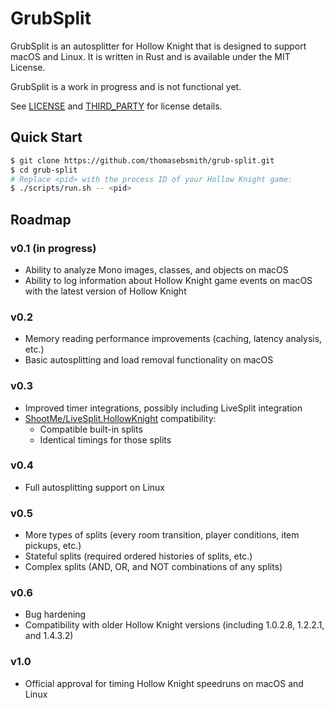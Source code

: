 # GrubSplit
GrubSplit is an autosplitter for Hollow Knight that is designed to support macOS
and Linux. It is written in Rust and is available under the MIT License.

GrubSplit is a work in progress and is not functional yet.

See [LICENSE](./LICENSE) and [THIRD\_PARTY](./THIRD_PARTY) for license details.

## Quick Start
```sh
$ git clone https://github.com/thomasebsmith/grub-split.git
$ cd grub-split
# Replace <pid> with the process ID of your Hollow Knight game:
$ ./scripts/run.sh -- <pid>
```

## Roadmap
### v0.1 (in progress)
- Ability to analyze Mono images, classes, and objects on macOS
- Ability to log information about Hollow Knight game events on macOS with the
  latest version of Hollow Knight

### v0.2
- Memory reading performance improvements (caching, latency analysis, etc.)
- Basic autosplitting and load removal functionality on macOS

### v0.3
- Improved timer integrations, possibly including LiveSplit integration
- [ShootMe/LiveSplit.HollowKnight](https://github.com/ShootMe/LiveSplit.HollowKnight/)
  compatibility:
  - Compatible built-in splits
  - Identical timings for those splits

### v0.4
- Full autosplitting support on Linux

### v0.5
- More types of splits (every room transition, player conditions, item pickups,
  etc.)
- Stateful splits (required ordered histories of splits, etc.)
- Complex splits (AND, OR, and NOT combinations of any splits)

### v0.6
- Bug hardening
- Compatibility with older Hollow Knight versions (including 1.0.2.8, 1.2.2.1,
  and 1.4.3.2)

### v1.0
- Official approval for timing Hollow Knight speedruns on macOS and Linux

